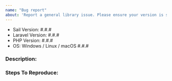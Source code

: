 ```yaml
---
name: "Bug report"
about: 'Report a general library issue. Please ensure your version is still supported: https://laravel.com/docs/releases#support-policy'
---
```


- Sail Version: #.#.#
- Laravel Version: #.#.#
- PHP Version: #.#.#
- OS: Windows / Linux / macOS #.#.#

### Description:


### Steps To Reproduce:

<!-- If possible, please provide a GitHub repository to demonstrate your issue -->
<!-- laravel new bug-report --github="--public" -->
